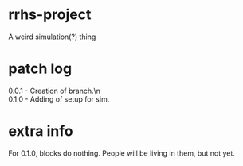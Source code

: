 # rrhs-project
A weird simulation(?) thing

# patch log
0.0.1 - Creation of branch.\n\
0.1.0 - Adding of setup for sim.

# extra info
For 0.1.0, blocks do nothing. People will be living in them, but not yet.
